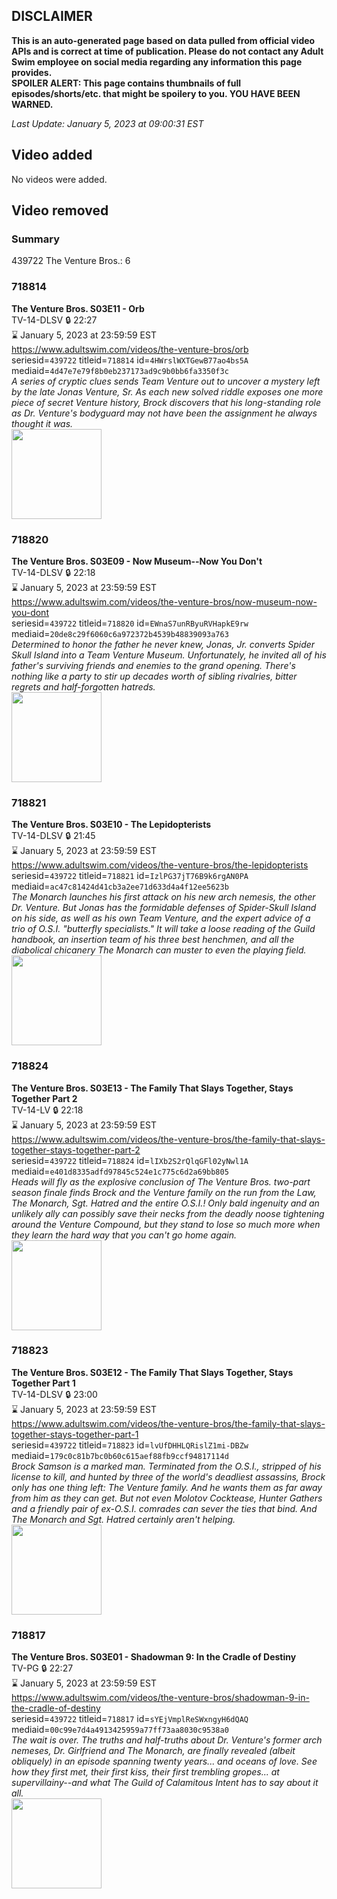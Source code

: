 ## DISCLAIMER
**This is an auto-generated page based on data pulled from official video APIs and is correct at time of publication. Please do not contact any Adult Swim employee on social media regarding any information this page provides.**  
**SPOILER ALERT: This page contains thumbnails of full episodes/shorts/etc. that might be spoilery to you. YOU HAVE BEEN WARNED.**  

_Last Update: January 5, 2023 at 09:00:31 EST_
## Video added
No videos were added.  
## Video removed
### Summary
439722 The Venture Bros.: 6  
### 718814
**The Venture Bros. S03E11 - Orb**  
TV-14-DLSV 🔒 22:27  
⌛ January 5, 2023 at 23:59:59 EST  
https://www.adultswim.com/videos/the-venture-bros/orb  
seriesid=`439722` titleid=`718814` id=`4HWrslWXTGewB77ao4bs5A` mediaid=`4d47e7e79f8b0eb237173ad9c9b0bb6fa3350f3c`  
_A series of cryptic clues sends Team Venture out to uncover a mystery left by the late Jonas Venture, Sr.  As each new solved riddle exposes one more piece of secret Venture history, Brock discovers that his long-standing role as Dr. Venture's bodyguard may not have been the assignment he always thought it was._  
<a href="https://media.cdn.adultswim.com/uploads/20210106/thumbnails/2_2116145320-venture_129_dst_cid-URZE.jpg"><img src="https://media.cdn.adultswim.com/uploads/20210106/thumbnails/2_2116145320-venture_129_dst_cid-URZE.jpg" height="144px" /></a>
### 718820
**The Venture Bros. S03E09 - Now Museum--Now You Don't**  
TV-14-DLSV 🔒 22:18  
⌛ January 5, 2023 at 23:59:59 EST  
https://www.adultswim.com/videos/the-venture-bros/now-museum-now-you-dont  
seriesid=`439722` titleid=`718820` id=`EWnaS7unRByuRVHapkE9rw` mediaid=`20de8c29f6060c6a972372b4539b48839093a763`  
_Determined to honor the father he never knew, Jonas, Jr. converts Spider Skull Island into a Team Venture Museum.  Unfortunately, he invited all of his father's surviving friends and enemies to the grand opening. 
There's nothing like a party to stir up decades worth of sibling rivalries, bitter regrets and half-forgotten hatreds._  
<a href="https://media.cdn.adultswim.com/uploads/20210106/thumbnails/2_211614545-venture_135_dst_cid-URYR.jpg"><img src="https://media.cdn.adultswim.com/uploads/20210106/thumbnails/2_211614545-venture_135_dst_cid-URYR.jpg" height="144px" /></a>
### 718821
**The Venture Bros. S03E10 - The Lepidopterists**  
TV-14-DLSV 🔒 21:45  
⌛ January 5, 2023 at 23:59:59 EST  
https://www.adultswim.com/videos/the-venture-bros/the-lepidopterists  
seriesid=`439722` titleid=`718821` id=`IzlPG37jT76B9k6rgAN0PA` mediaid=`ac47c81424d41cb3a2ee71d633d4a4f12ee5623b`  
_The Monarch launches his first attack on his new arch nemesis, the other Dr. Venture.  But Jonas has the formidable defenses of Spider-Skull Island on his side, as well as his own Team Venture, and the expert advice of a trio of O.S.I. "butterfly specialists." It will take a loose reading of the Guild handbook, an insertion team of his three best henchmen, and all the diabolical chicanery The Monarch can muster to even the playing field._  
<a href="https://media.cdn.adultswim.com/uploads/20210106/thumbnails/2_2116145178-venture_136_dst_cid-URZA.jpg"><img src="https://media.cdn.adultswim.com/uploads/20210106/thumbnails/2_2116145178-venture_136_dst_cid-URZA.jpg" height="144px" /></a>
### 718824
**The Venture Bros. S03E13 - The Family That Slays Together, Stays Together Part 2**  
TV-14-LV 🔒 22:18  
⌛ January 5, 2023 at 23:59:59 EST  
https://www.adultswim.com/videos/the-venture-bros/the-family-that-slays-together-stays-together-part-2  
seriesid=`439722` titleid=`718824` id=`lIXb2S2rQlqGFl02yNwl1A` mediaid=`e401d8335adfd97845c524e1c775c6d2a69bb805`  
_Heads will fly as the explosive conclusion of The Venture Bros. two-part season finale finds Brock and the Venture family on the run from the Law, The Monarch, Sgt. Hatred and the entire O.S.I.! Only bald ingenuity and an unlikely ally can possibly save their necks from the deadly noose tightening around the Venture Compound, but they stand to lose so much more when they learn the hard way that you can't go home again._  
<a href="https://media.cdn.adultswim.com/uploads/20210106/thumbnails/2_2116149329-venture_139_dst_cid-M565.jpg"><img src="https://media.cdn.adultswim.com/uploads/20210106/thumbnails/2_2116149329-venture_139_dst_cid-M565.jpg" height="144px" /></a>
### 718823
**The Venture Bros. S03E12 - The Family That Slays Together, Stays Together Part 1**  
TV-14-DLSV 🔒 23:00  
⌛ January 5, 2023 at 23:59:59 EST  
https://www.adultswim.com/videos/the-venture-bros/the-family-that-slays-together-stays-together-part-1  
seriesid=`439722` titleid=`718823` id=`lvUfDHHLQRislZ1mi-DBZw` mediaid=`179c0c81b7bc0b60c615aef88fb9ccf94817114d`  
_Brock Samson is a marked man. Terminated from the O.S.I., stripped of his license to kill, and hunted by three of the world's deadliest assassins, Brock only has one thing left:  The Venture family.  And he wants them as far away from him as they can get. But not even Molotov Cocktease, Hunter Gathers and a friendly pair of ex-O.S.I. comrades can sever the ties that bind. And The Monarch and Sgt. Hatred certainly aren't helping._  
<a href="https://media.cdn.adultswim.com/uploads/20210106/thumbnails/2_2116149483-venture_138_bim_V60N.jpg"><img src="https://media.cdn.adultswim.com/uploads/20210106/thumbnails/2_2116149483-venture_138_bim_V60N.jpg" height="144px" /></a>
### 718817
**The Venture Bros. S03E01 - Shadowman 9: In the Cradle of Destiny**  
TV-PG 🔒 22:27  
⌛ January 5, 2023 at 23:59:59 EST  
https://www.adultswim.com/videos/the-venture-bros/shadowman-9-in-the-cradle-of-destiny  
seriesid=`439722` titleid=`718817` id=`sYEjVmplReSWxngyH6dQAQ` mediaid=`00c99e7d4a4913425959a77ff73aa8030c9538a0`  
_The wait is over. The truths and half-truths about Dr. Venture's former arch nemeses, Dr. Girlfriend and The Monarch, are finally revealed (albeit obliquely) in an episode spanning twenty years... and oceans of love. See how they first met, their first kiss, their first trembling gropes... at supervillainy--and what The Guild of Calamitous Intent has to say about it all._  
<a href="https://media.cdn.adultswim.com/uploads/20210106/thumbnails/2_21161359371-venture_132_dst_cid-UM62.jpg"><img src="https://media.cdn.adultswim.com/uploads/20210106/thumbnails/2_21161359371-venture_132_dst_cid-UM62.jpg" height="144px" /></a>
